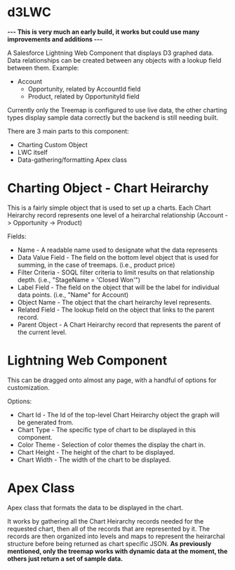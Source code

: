 # d3LWC
**--- This is very much an early build, it works but could use many improvements and additions ---**

A Salesforce Lightning Web Component that displays D3 graphed data. Data relationships can be created between any objects with a lookup field between them.
Example:
* Account
  * Opportunity, related by AccountId field
   * Product, related by OpportunityId field
   
Currently only the Treemap is configured to use live data, the other charting types display sample data correctly but the backend is still needing built. 

There are 3 main parts to this component:
* Charting Custom Object 
* LWC itself
* Data-gathering/formatting Apex class

# Charting Object - Chart Heirarchy

This is a fairly simple object that is used to set up a charts. Each Chart Heirarchy record represents one level of a heirarchal relationship (Account -> Opportunity -> Product)

Fields:
* Name - A readable name used to designate what the data represents
* Data Value Field - The field on the bottom level object that is used for summing, in the case of treemaps. (i.e., product price)
* Filter Criteria - SOQL filter criteria to limit results on that relationship depth. (i.e., "StageName = 'Closed Won'")
* Label Field - The field on the object that will be the label for individual data points. (i.e., "Name" for Account)
* Object Name - The object that the chart heirarchy level represents.
* Related Field - The lookup field on the object that links to the parent record.
* Parent Object - A Chart Heirarchy record that represents the parent of the current level.

# Lightning Web Component

This can be dragged onto almost any page, with a handful of options for customization. 

Options:
* Chart Id - The Id of the top-level Chart Heirarchy object the graph will be generated from.
* Chart Type - The specific type of chart to be displayed in this component. 
* Color Theme - Selection of color themes the display the chart in.
* Chart Height - The height of the chart to be displayed.
* Chart Width - The width of the chart to be displayed.

# Apex Class

Apex class that formats the data to be displayed in the chart. 

It works by gathering all the Chart Heirarchy records needed for the requested chart, then all of the records that are represented by it. 
The records are then organized into levels and maps to represent the heirarchal structure before being returned as chart specific JSON. 
**As previously mentioned, only the treemap works with dynamic data at the moment, the others just return a set of sample data.**
